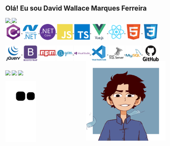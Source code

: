 ## Olá! Eu sou David Wallace Marques Ferreira
 <div>
  <a href="https://https://github.com/davidwallacem1982">
  <img height="180em" src="https://github-readme-stats.vercel.app/api?username=davidwallacem1982&show_icons=true&theme=midnight-purple&include_all_commits=true&count_private=true"/>
  <img height="180em" src="https://github-readme-stats.vercel.app/api/top-langs/?username=davidwallacem1982&layout=compact&langs_count=7&theme=midnight-purple"/>
</div>
<div style="display: inline_block">
  <img align="center" alt="David-Csharp" height="50" width="50" src="https://raw.githubusercontent.com/devicons/devicon/master/icons/csharp/csharp-original.svg">
  <img align="center" alt="David-DOTNET" height="50" width="50" src="https://raw.githubusercontent.com/devicons/devicon/master/icons/dot-net/dot-net-plain-wordmark.svg">
  <img align="center" alt="David-DOTNETCORE" height="50" width="50" src="https://raw.githubusercontent.com/devicons/devicon/master/icons/dotnetcore/dotnetcore-original.svg">
  <img align="center" alt="David-Js" height="50" width="50" src="https://raw.githubusercontent.com/devicons/devicon/master/icons/javascript/javascript-plain.svg">
  <img align="center" alt="David-Ts" height="50" width="50" src="https://raw.githubusercontent.com/devicons/devicon/master/icons/typescript/typescript-plain.svg">
  <img align="center" alt="David-VUEJS" height="50" width="50" src="https://raw.githubusercontent.com/devicons/devicon/master/icons/vuejs/vuejs-original-wordmark.svg">
  <img align="center" alt="David-React" height="50" width="50" src="https://raw.githubusercontent.com/devicons/devicon/master/icons/react/react-original.svg">
  <img align="center" alt="David-HTML" height="50" width="50" src="https://raw.githubusercontent.com/devicons/devicon/master/icons/html5/html5-original.svg">
  <img align="center" alt="David-CSS" height="50" width="50" src="https://raw.githubusercontent.com/devicons/devicon/master/icons/css3/css3-original.svg">
</div>
<div style="display: inline_block"><br>
  <img align="center" alt="David-JQUERY" height="50" width="50" src="https://raw.githubusercontent.com/devicons/devicon/master/icons/jquery/jquery-original-wordmark.svg"> 
  <img align="center" alt="David-BOOTSTRAP" height="50" width="50" src="https://raw.githubusercontent.com/devicons/devicon/master/icons/bootstrap/bootstrap-plain-wordmark.svg">
  <img align="center" alt="David-NPM" height="50" width="50" src="https://raw.githubusercontent.com/devicons/devicon/master/icons/npm/npm-original-wordmark.svg">
  <img align="center" alt="David-YARN" height="50" width="50" src="https://raw.githubusercontent.com/devicons/devicon/master/icons/yarn/yarn-original-wordmark.svg">
  <img align="center" alt="David-vISUAL" height="50" width="50" src="https://raw.githubusercontent.com/devicons/devicon/master/icons/visualstudio/visualstudio-plain-wordmark.svg">
  <img align="center" alt="David-vScCODE" height="50" width="50" src="https://raw.githubusercontent.com/devicons/devicon/master/icons/vscode/vscode-original-wordmark.svg">
  <img align="center" alt="David-SQL" height="50" width="50" src="https://raw.githubusercontent.com/devicons/devicon/master/icons/microsoftsqlserver/microsoftsqlserver-plain-wordmark.svg">
  <img align="center" alt="David-MYSQL" height="50" width="50" src="https://raw.githubusercontent.com/devicons/devicon/master/icons/mysql/mysql-original-wordmark.svg">
  <img align="center" alt="David-GITHUB" height="50" width="50" src="https://raw.githubusercontent.com/devicons/devicon/master/icons/github/github-original-wordmark.svg">
  <img align="right" alt="DAVID-GIT" src="https://raw.githubusercontent.com/davidwallacem1982/davidwallacem1982/7a2f998b645edd8584113b3ffd738ef49cbf95f8/gif-maker.gif">
</div>
  
  ##
 
<div>   
 <a href = "mailto:david.mnemonic@gmail.com"><img src="https://img.shields.io/badge/-Gmail-%23333?style=for-the-badge&logo=gmail&logoColor=white" target="_blank"></a>
 <a href="https://www.linkedin.com/in/david-wallace-marques-ferreira/" target="_blank"><img src="https://img.shields.io/badge/-LinkedIn-%230077B5?style=for-the-badge&logo=linkedin&logoColor=white" target="_blank"></a>
 <a href="https://discord.gg/G9GPg5SA75" target="_blank"><img src="https://img.shields.io/badge/GitLab-330F63?style=for-the-badge&logo=gitlab&logoColor=white" target="_blank"></a>
 
  ![Snake animation](https://github.com/rafaballerini/rafaballerini/blob/output/github-contribution-grid-snake.svg)
 
</div>
